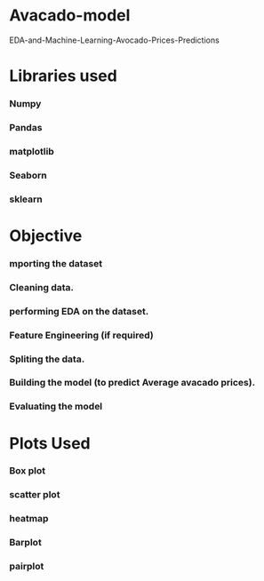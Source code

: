 # Avacado-model
EDA-and-Machine-Learning-Avocado-Prices-Predictions
# **Libraries used**
### Numpy
### Pandas
### matplotlib
### Seaborn
### sklearn
# **Objective**
### mporting the dataset
### Cleaning data.
### performing EDA on the dataset.
### Feature Engineering (if required)
### Spliting the data.
### Building the model (to predict Average avacado prices).
### Evaluating the model
# **Plots Used**
### Box plot
### scatter plot
### heatmap
### Barplot
### pairplot

